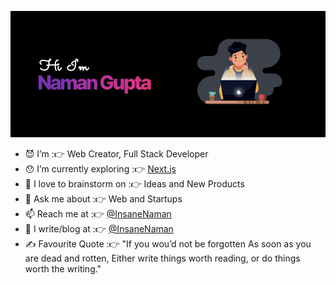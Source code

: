 ![Hello](https://github.com/InsaneNaman/InsaneNaman/blob/main/hello.gif)




- 😈 I’m :👉 Web Creator, Full Stack Developer
- 😯 I’m currently exploring :👉 [Next.js](https://nextjs.org/)
- 👯 I love to brainstorm on :👉 Ideas and New Products
- 💬 Ask me about :👉 Web and Startups
- 📫 Reach me at :👉 [@InsaneNaman](https://twitter.com/InsaneNaman)
- 🚀 I write/blog at :👉 [@InsaneNaman](https://dev.to/insanenaman)
- ✍️ Favourite Quote :👉 "If you wou’d not be forgotten As soon as you are dead and rotten, Either write things worth reading, or do things worth the writing."
